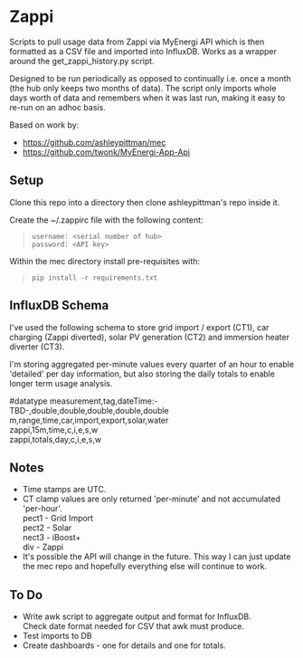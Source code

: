 # Zappi
Scripts to pull usage data from Zappi via MyEnergi API which is then formatted as a CSV file and imported into InfluxDB. Works as a wrapper around the get_zappi_history.py script.

Designed to be run periodically as opposed to continually i.e. once a month (the hub only keeps two months of data). The script only imports whole days worth of data and remembers when it was last run, making it easy to re-run on an adhoc basis.

Based on work by:

- https://github.com/ashleypittman/mec
- https://github.com/twonk/MyEnergi-App-Api

## Setup
Clone this repo into a directory then clone ashleypittman's repo inside it.

Create the ~/.zappirc file with the following content:
>`username: <serial number of hub>`  
>`password: <API key>`

Within the mec directory install pre-requisites with:  
>`pip install -r requirements.txt`

## InfluxDB Schema
I've used the following schema to store grid import / export (CT1), car charging (Zappi diverted), solar PV generation (CT2) and immersion heater diverter (CT3).

I'm storing aggregated per-minute values every quarter of an hour to enable 'detailed' per day information, but also storing the daily totals to enable longer term usage analysis.

#datatype measurement,tag,dateTime:-TBD-,double,double,double,double,double
m,range,time,car,import,export,solar,water  
zappi,15m,time,c,i,e,s,w  
zappi,totals,day,c,i,e,s,w

## Notes
- Time stamps are UTC.
- CT clamp values are only returned 'per-minute' and not accumulated 'per-hour'.  
  pect1 - Grid Import  
  pect2 - Solar  
  nect3 - iBoost+  
  div - Zappi
- It's possible the API will change in the future. This way I can just update the mec repo and hopefully everything else will continue to work.

## To Do
- Write awk script to aggregate output and format for InfluxDB.  
  Check date format needed for CSV that awk must produce.
- Test imports to DB
- Create dashboards - one for details and one for totals.